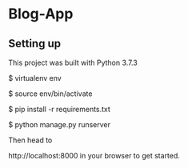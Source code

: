 # Blog-App

## Setting up

This project was built with Python 3.7.3

$ virtualenv env

$ source env/bin/activate

$ pip install -r requirements.txt

$ python manage.py runserver

Then head to

http://localhost:8000 in your browser to get started.
